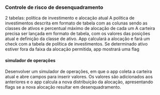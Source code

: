 ### Controle de risco de desenquadramento
2 tabelas: política de investimento e alocação atual
A política de investimentos descrita em formato de tabela com as colunas sendo as classes de ativos e percentual máximo de alocação de cada um
A carteira precisa ser lançada em formato de tabela, com os valores das posições atual e definição da classe de ativo. 
App calculará a alocação e fará um check com a tabela de política de investimentos.
Se determinado ativo estiver fora da faixa da alocação permitida, app mostrará uma flag

#### simulador de operações
Desenvolver um simulador de operações, em que o app coleta a carteira atual e abre campos para inserir valores.
Os valores são adicionados aos anteriores e o app calcula a nova distribuição da alocação, apresentando flags se a nova alocação resultar em desenquadramento.
